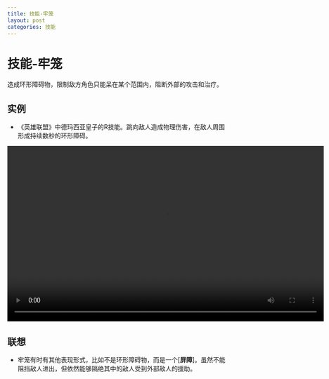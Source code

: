 ```yaml
---
title: 技能-牢笼
layout: post
categories: 技能
---
```


# 技能-牢笼
造成环形障碍物，限制敌方角色只能呆在某个范围内，阻断外部的攻击和治疗。

## 实例

- 《英雄联盟》中德玛西亚皇子的R技能。跳向敌人造成物理伤害，在敌人周围形成持续数秒的环形障碍。

<video width="720" height="400" controls>
    <source src="{{ site.url }}/videos/牢笼-德玛西亚皇子-嘉文四世-R.webm" type="video/webm">
</video>

## 联想
- 牢笼有时有其他表现形式，比如不是环形障碍物，而是一个[**屏障**]。虽然不能阻挡敌人进出，但依然能够隔绝其中的敌人受到外部敌人的援助。